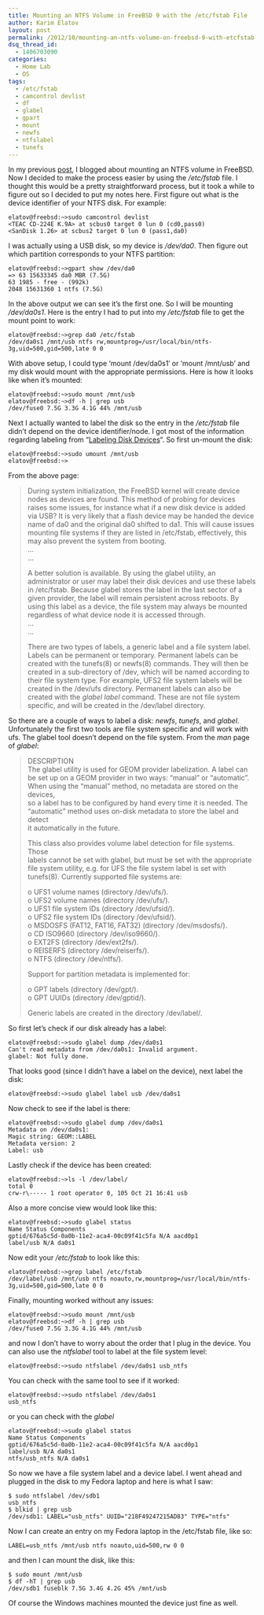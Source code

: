 ```yaml
---
title: Mounting an NTFS Volume in FreeBSD 9 with the /etc/fstab File
author: Karim Elatov
layout: post
permalink: /2012/10/mounting-an-ntfs-volume-on-freebsd-9-with-etcfstab-file/
dsq_thread_id:
  - 1406703090
categories:
  - Home Lab
  - OS
tags:
  - /etc/fstab
  - camcontrol devlist
  - df
  - glabel
  - gpart
  - mount
  - newfs
  - ntfslabel
  - tunefs
---
```

In my previous <a href="http://virtuallyhyper.com/2012/10/mounting-an-ntfs-disk-in-write-mode-in-freebsd-9/" onclick="javascript:_gaq.push(['_trackEvent','outbound-article','http://virtuallyhyper.com/2012/10/mounting-an-ntfs-disk-in-write-mode-in-freebsd-9/']);">post</a>, I blogged about mounting an NTFS volume in FreeBSD. Now I decided to make the process easier by using the */etc/fstab* file. I thought this would be a pretty straightforward process, but it took a while to figure out so I decided to put my notes here. First figure out what is the device identifier of your NTFS disk. For example:

	  
	elatov@freebsd:~>sudo camcontrol devlist  
	<TEAC CD-224E K.9A> at scbus0 target 0 lun 0 (cd0,pass0)  
	<SanDisk 1.26> at scbus2 target 0 lun 0 (pass1,da0)  
	

I was actually using a USB disk, so my device is */dev/da0*. Then figure out which partition corresponds to your NTFS partition:

	  
	elatov@freebsd:~>gpart show /dev/da0  
	=> 63 15633345 da0 MBR (7.5G)  
	63 1985 - free - (992k)  
	2048 15631360 1 ntfs (7.5G)  
	

In the above output we can see it&#8217;s the first one. So I will be mounting */dev/da0s1*. Here is the entry I had to put into my */etc/fstab* file to get the mount point to work:

	  
	elatov@freebsd:~>grep da0 /etc/fstab  
	/dev/da0s1 /mnt/usb ntfs rw,mountprog=/usr/local/bin/ntfs-3g,uid=500,gid=500,late 0 0  
	

With above setup, I could type &#8216;mount /dev/da0s1&#8242; or &#8216;mount /mnt/usb&#8217; and my disk would mount with the appropriate permissions. Here is how it looks like when it&#8217;s mounted:

	  
	elatov@freebsd:~>sudo mount /mnt/usb  
	elatov@freebsd:~>df -h | grep usb  
	/dev/fuse0 7.5G 3.3G 4.1G 44% /mnt/usb  
	

Next I actually wanted to label the disk so the entry in the */etc/fstab* file didn&#8217;t depend on the device identifier/node. I got most of the information regarding labeling from &#8220;<a href="http://www.freebsd.org/doc/handbook/geom-glabel.html" onclick="javascript:_gaq.push(['_trackEvent','outbound-article','http://www.freebsd.org/doc/handbook/geom-glabel.html']);">Labeling Disk Devices</a>&#8220;. So first un-mount the disk:

	  
	elatov@freebsd:~>sudo umount /mnt/usb  
	elatov@freebsd:~>  
	

From the above page:

> During system initialization, the FreeBSD kernel will create device nodes as devices are found. This method of probing for devices raises some issues, for instance what if a new disk device is added via USB? It is very likely that a flash device may be handed the device name of da0 and the original da0 shifted to da1. This will cause issues mounting file systems if they are listed in /etc/fstab, effectively, this may also prevent the system from booting.  
> &#8230;  
> &#8230;
> 
> A better solution is available. By using the glabel utility, an administrator or user may label their disk devices and use these labels in /etc/fstab. Because glabel stores the label in the last sector of a given provider, the label will remain persistent across reboots. By using this label as a device, the file system may always be mounted regardless of what device node it is accessed through.  
> &#8230;  
> &#8230;
> 
> There are two types of labels, a generic label and a file system label. Labels can be permanent or temporary. Permanent labels can be created with the tunefs(8) or newfs(8) commands. They will then be created in a sub-directory of /dev, which will be named according to their file system type. For example, UFS2 file system labels will be created in the /dev/ufs directory. Permanent labels can also be created with the *glabel label* command. These are not file system specific, and will be created in the /dev/label directory. 

So there are a couple of ways to label a disk: *newfs*, *tunefs*, and *glabel*. Unfortunately the first two tools are file system specific and will work with ufs. The glabel tool doesn&#8217;t depend on the file system. From the *man* page of *glabel*:

> DESCRIPTION  
> The glabel utility is used for GEOM provider labelization. A label can  
> be set up on a GEOM provider in two ways: &#8220;manual&#8221; or &#8220;automatic&#8221;.  
> When using the &#8220;manual&#8221; method, no metadata are stored on the devices,  
> so a label has to be configured by hand every time it is needed. The  
> &#8220;automatic&#8221; method uses on-disk metadata to store the label and detect  
> it automatically in the future.
> 
> This class also provides volume label detection for file systems. Those  
> labels cannot be set with glabel, but must be set with the appropriate  
> file system utility, e.g. for UFS the file system label is set with  
> tunefs(8). Currently supported file systems are:
> 
> o UFS1 volume names (directory /dev/ufs/).  
> o UFS2 volume names (directory /dev/ufs/).  
> o UFS1 file system IDs (directory /dev/ufsid/).  
> o UFS2 file system IDs (directory /dev/ufsid/).  
> o MSDOSFS (FAT12, FAT16, FAT32) (directory /dev/msdosfs/).  
> o CD ISO9660 (directory /dev/iso9660/).  
> o EXT2FS (directory /dev/ext2fs/).  
> o REISERFS (directory /dev/reiserfs/).  
> o NTFS (directory /dev/ntfs/).
> 
> Support for partition metadata is implemented for:
> 
> o GPT labels (directory /dev/gpt/).  
> o GPT UUIDs (directory /dev/gptid/).
> 
> Generic labels are created in the directory /dev/label/. 

So first let&#8217;s check if our disk already has a label:

	  
	elatov@freebsd:~>sudo glabel dump /dev/da0s1  
	Can't read metadata from /dev/da0s1: Invalid argument.  
	glabel: Not fully done.  
	

That looks good (since I didn&#8217;t have a label on the device), next label the disk:

	  
	elatov@freebsd:~>sudo glabel label usb /dev/da0s1  
	

Now check to see if the label is there:

	  
	elatov@freebsd:~>sudo glabel dump /dev/da0s1  
	Metadata on /dev/da0s1:  
	Magic string: GEOM::LABEL  
	Metadata version: 2  
	Label: usb  
	

Lastly check if the device has been created:

	  
	elatov@freebsd:~>ls -l /dev/label/  
	total 0  
	crw-r\----- 1 root operator 0, 105 Oct 21 16:41 usb  
	

Also a more concise view would look like this:

	  
	elatov@freebsd:~>sudo glabel status  
	Name Status Components  
	gptid/676a5c5d-0a0b-11e2-aca4-00c09f41c5fa N/A aacd0p1  
	label/usb N/A da0s1  
	

Now edit your */etc/fstab* to look like this:

	  
	elatov@freebsd:~>grep label /etc/fstab  
	/dev/label/usb /mnt/usb ntfs noauto,rw,mountprog=/usr/local/bin/ntfs-3g,uid=500,gid=500,late 0 0  
	

Finally, mounting worked without any issues:

	  
	elatov@freebsd:~>sudo mount /mnt/usb  
	elatov@freebsd:~>df -h | grep usb  
	/dev/fuse0 7.5G 3.3G 4.1G 44% /mnt/usb  
	

and now I don&#8217;t have to worry about the order that I plug in the device. You can also use the *ntfslabel* tool to label at the file system level:

	  
	elatov@freebsd:~>sudo ntfslabel /dev/da0s1 usb_ntfs  
	

You can check with the same tool to see if it worked:

	  
	elatov@freebsd:~>sudo ntfslabel /dev/da0s1  
	usb_ntfs  
	

or you can check with the *glabel*

	  
	elatov@freebsd:~>sudo glabel status  
	Name Status Components  
	gptid/676a5c5d-0a0b-11e2-aca4-00c09f41c5fa N/A aacd0p1  
	label/usb N/A da0s1  
	ntfs/usb_ntfs N/A da0s1  
	

So now we have a file system label and a device label. I went ahead and plugged in the disk to my Fedora laptop and here is what I saw:

	  
	$ sudo ntfslabel /dev/sdb1  
	usb_ntfs  
	$ blkid | grep usb  
	/dev/sdb1: LABEL="usb_ntfs" UUID="218F49247215AD83" TYPE="ntfs"  
	

Now I can create an entry on my Fedora laptop in the /etc/fstab file, like so:

	  
	LABEL=usb_ntfs /mnt/usb ntfs noauto,uid=500,rw 0 0  
	

and then I can mount the disk, like this:

	  
	$ sudo mount /mnt/usb  
	$ df -hT | grep usb  
	/dev/sdb1 fuseblk 7.5G 3.4G 4.2G 45% /mnt/usb  
	

Of course the Windows machines mounted the device just fine as well. 

